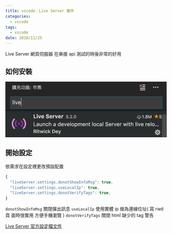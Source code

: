 ```yaml
---
title: vscode：Live Server 套件
categories:
  - vscode
tags:
  - vscode
date: 2018/11/25
---
```


Live Server 網頁伺服器 在串接 api 測試的時後非常的好用

## 如何安裝

<img src="/assets/images/vscode/liveserver/001.png" />

## 開始設定

依需求在設定裡更改預設配置

```js
{
  "liveServer.settings.donotShowInfoMsg": true,
  "liveServer.settings.useLocalIp": true,
  "liveServer.settings.donotVerifyTags": true,
}
```

`donotShowInfoMsg` 關閉彈出訊息 `useLocalIp` 使用實體 ip 做為連線位址( 寫 rwd 頁
面時很實用 方便手機瀏覽 ) `donotVerifyTags` 關閉 html 缺少的 tag 警告

[Live Server 官方設定檔文件](//github.com/ritwickdey/vscode-live-server/blob/master/docs/settings.md)
